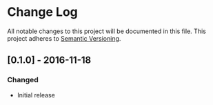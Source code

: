 # Change Log

All notable changes to this project will be documented in this file.
This project adheres to [Semantic Versioning](http://semver.org/).

## [0.1.0] - 2016-11-18
### Changed
- Initial release
